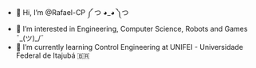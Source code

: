 - 👋 Hi, I’m @Rafael-CP ༼ つ ◕_◕ ༽つ
- 👀 I’m interested in Engineering, Computer Science, Robots and Games ¯\_(ツ)_/¯
- 🤖 I’m currently learning Control Engineering at UNIFEI - Universidade Federal de Itajubá 🇧🇷 

